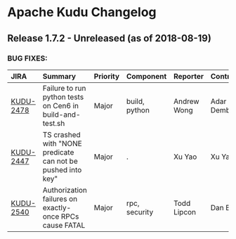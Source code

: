 
<!---
# Licensed to the Apache Software Foundation (ASF) under one
# or more contributor license agreements.  See the NOTICE file
# distributed with this work for additional information
# regarding copyright ownership.  The ASF licenses this file
# to you under the Apache License, Version 2.0 (the
# "License"); you may not use this file except in compliance
# with the License.  You may obtain a copy of the License at
#
#     http://www.apache.org/licenses/LICENSE-2.0
#
# Unless required by applicable law or agreed to in writing, software
# distributed under the License is distributed on an "AS IS" BASIS,
# WITHOUT WARRANTIES OR CONDITIONS OF ANY KIND, either express or implied.
# See the License for the specific language governing permissions and
# limitations under the License.
-->
# Apache Kudu Changelog

## Release 1.7.2 - Unreleased (as of 2018-08-19)



### BUG FIXES:

| JIRA | Summary | Priority | Component | Reporter | Contributor |
|:---- |:---- | :--- |:---- |:---- |:---- |
| [KUDU-2478](https://issues.apache.org/jira/browse/KUDU-2478) | Failure to run python tests on Cen6 in build-and-test.sh |  Major | build, python | Andrew Wong | Adar Dembo |
| [KUDU-2447](https://issues.apache.org/jira/browse/KUDU-2447) | TS crashed with "NONE predicate can not be pushed into key" |  Major | . | Xu Yao | Xu Yao |
| [KUDU-2540](https://issues.apache.org/jira/browse/KUDU-2540) | Authorization failures on exactly-once RPCs cause FATAL |  Major | rpc, security | Todd Lipcon | Dan Burkert |


